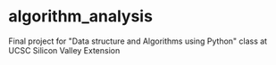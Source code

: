 # algorithm_analysis
Final project for "Data structure and Algorithms using Python" class at UCSC Silicon Valley Extension 
